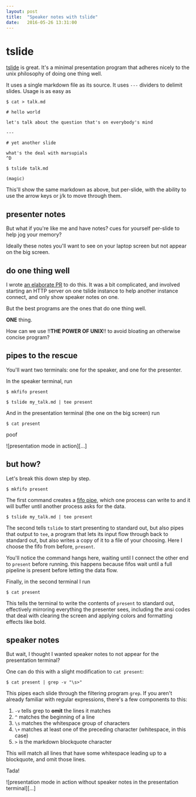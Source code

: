 ```yaml
---
layout: post
title:  "Speaker notes with tslide"
date:   2016-05-26 13:31:00
---
```


# tslide

[tslide][] is great. It's a minimal presentation program that adheres nicely to
the unix philosophy of doing one thing well.

It uses a single markdown file as its source. It uses `---` dividers to delimit
slides. Usage is as easy as

```
$ cat > talk.md

# hello world

let's talk about the question that's on everybody's mind

---

# yet another slide

what's the deal with marsupials
^D

$ tslide talk.md

(magic)

```

This'll show the same markdown as above, but per-slide, with the ability to use
the arrow keys or j/k to move through them.


## presenter notes

But what if you're like me and have notes? cues for yourself per-slide to help
jog your memory?

Ideally these notes you'll want to see on your laptop screen but not appear on
the big screen.


## do one thing well

I wrote [an elaborate PR](https://github.com/dominictarr/tslide/pull/9) to do
this. It was a bit complicated, and involved starting an HTTP server on one
tslide instance to help another instance connect, and only show speaker notes on
one.

But the best programs are the ones that do one thing well.

**ONE** thing.

How can we use !!**THE POWER OF UNIX**!! to avoid bloating an otherwise concise
program?


## pipes to the rescue

You'll want two terminals: one for the speaker, and one for the presenter.

In the speaker terminal, run

```
$ mkfifo present

$ tslide my_talk.md | tee present
```

And in the presentation terminal (the one on the big screen) run

```
$ cat present
```

poof

![presentation mode in action][...]


## but how?

Let's break this down step by step.

```
$ mkfifo present
```

The first command creates a [fifo pipe](), which one process can write to and it
will buffer until another process asks for the data.

```
$ tslide my_talk.md | tee present
```

The second tells `tslide` to start presenting to standard out, but also pipes
that output to `tee`, a program that lets its input flow through back to
standard out, but also writes a copy of it to a file of your choosing. Here I
choose the fifo from before, `present`.

You'll notice the command hangs here, waiting until I connect the other end to
`present` before running. this happens because fifos wait until a full pipeline
is present before letting the data flow.

Finally, in the second terminal I run

```
$ cat present
```

This tells the terminal to write the contents of `present` to standard out,
effectively mirroring everything the presenter sees, including the ansi codes
that deal with clearing the screen and applying colors and formatting effects
like bold.


## speaker notes

But wait, I thought I wanted speaker notes to not appear for the presentation
terminal?

One can do this with a slight modification to `cat present`:

```
$ cat present | grep -v "\s>"
```

This pipes each slide through the filtering program `grep`. If you aren't
already familiar with regular expressions, there's a few components to this:

1. `-v` tells grep to **omit** the lines it matches
2. `^` matches the beginning of a line
3. `\s` matches the whitespace group of characters
4. `\+` matches at least one of the preceding character (whitespace, in this
   case)
5. `>` is the markdown blockquote character

This will match all lines that have some whitespace leading up to a blockquote,
and omit those lines.

Tada!

![presentation mode in action without speaker notes in the presentation terminal][...]


[tslide]: https://github.com/dominictarr/tslide

